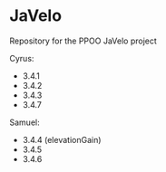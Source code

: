 # JaVelo
Repository for the PPOO JaVelo project


Cyrus: <br>
- 3.4.1
- 3.4.2
- 3.4.3
- 3.4.7

Samuel:<br>
- 3.4.4 (elevationGain)
- 3.4.5
- 3.4.6
